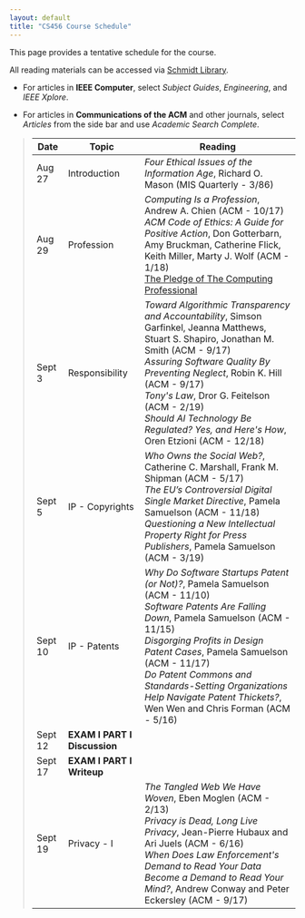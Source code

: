 ```yaml
---
layout: default
title: "CS456 Course Schedule"
---
```


This page provides a tentative schedule for the course.

All reading materials can be accessed via [Schmidt Library](http://library.ycp.edu/home).

-   For articles in **IEEE Computer**, select *Subject Guides*, *Engineering*, and *IEEE Xplore*.

-   For articles in **Communications of the ACM** and other journals, select *Articles* from the side bar and use *Academic Search Complete*.


>  Date   |      Topic          |                                    Reading                                             |
> ------- | ------------------  | -------------------------------------------------------------------------------------- |
> Aug 27  | Introduction        | *Four Ethical Issues of the Information Age*, Richard O. Mason (MIS Quarterly - 3/86)  |
> Aug 29  | Profession          | *Computing Is a Profession*, Andrew A. Chien (ACM - 10/17) <br /> *ACM Code of Ethics: A Guide for Positive Action*, Don Gotterbarn, Amy Bruckman, Catherine Flick, Keith Miller, Marty J. Wolf (ACM - 1/18) <br /> [The Pledge of The Computing Professional](http://pledge-of-the-computing-professional.org/home-page/the-oath) |
> Sept 3  | Responsibility      | *Toward Algorithmic Transparency and Accountability*, Simson Garfinkel, Jeanna Matthews, Stuart S. Shapiro, Jonathan M. Smith (ACM - 9/17) <br /> *Assuring Software Quality By Preventing Neglect*, Robin K. Hill (ACM - 9/17) <br /> *Tony's Law*, Dror G. Feitelson (ACM - 2/19) <br /> *Should AI Technology Be Regulated? Yes, and Here's How*, Oren Etzioni (ACM - 12/18) |
> Sept 5  | IP - Copyrights     | *Who Owns the Social Web?*, Catherine C. Marshall, Frank M. Shipman (ACM - 5/17) <br /> *The EU’s Controversial Digital Single Market Directive*, Pamela Samuelson (ACM - 11/18) <br /> *Questioning a New Intellectual Property Right for Press Publishers*, Pamela Samuelson (ACM - 3/19) |
> Sept 10 | IP - Patents        | *Why Do Software Startups Patent (or Not)?*, Pamela Samuelson (ACM - 11/10) <br/> *Software Patents Are Falling Down*, Pamela Samuelson (ACM - 11/15) <br /> *Disgorging Profits in Design Patent Cases*, Pamela Samuelson (ACM - 11/17) <br /> *Do Patent Commons and Standards-Setting Organizations Help Navigate Patent Thickets?*, Wen Wen and Chris Forman (ACM - 5/16) |
> Sept 12 | **EXAM I PART I Discussion**   |  | 
> Sept 17 | **EXAM I PART I Writeup**      |  | 
> Sept 19 | Privacy - I         | *The Tangled Web We Have Woven*, Eben Moglen (ACM - 2/13) <br /> *Privacy is Dead, Long Live Privacy*, Jean-Pierre Hubaux and Ari Juels (ACM - 6/16) <br /> *When Does Law Enforcement's Demand to Read Your Data Become a Demand to Read Your Mind?*, Andrew Conway and Peter Eckersley (ACM - 9/17) | 


<!--
> Feb 19 | Privacy - I         | *The Tangled Web We Have Woven*, Eben Moglen (ACM - 2/13) <br /> *Privacy is Dead, Long Live Privacy*, Jean-Pierre Hubaux and Ari Juels (ACM - 6/16) <br /> *When Does Law Enforcement's Demand to Read Your Data Become a Demand to Read Your Mind?*, Andrew Conway and Peter Eckersley (ACM - 9/17) | 
> Feb 21 | Privacy - II        | *Can You Engineer Privacy?*, Seda Gurses (ACM - 8/14) <br /> *More Encryption Means Less Privacy*, Poul-Henning Kamp (ACM - 4/16) <br /> *Welcome to the Singularity*, David Allen Batchelor (ACM - 2/18) | 
> Feb 26 | Security - I        |  *Privacy and Security: Summing Up*, Susan Landau (ACM - 11/14) <br /> *Cyber Insecurity and Cyber Libertarianism*, Moshe Y. Vardi (ACM - 5/17)|
> Feb 28 | Security - II       | *I Can't Let You Do That, Dave*, Cory Doctorow (ACM - 12/15) **NOTE: This is the Dec 2015 article** <br /> *Security Assurance*, Steven B. Lipner (ACM - 11/15) <br /> *Trustworthiness and Truthfulness Are Essential*, Peter G. Neumann (ACM - 6/17) <br /> *IoT: The Internet of Terror*, George V. Neville-Neil (ACM - 10/17)|  
> Mar 5  | **NO CLASS - WINTER BREAK** | |  
> Mar 7  | **NO CLASS - WINTER BREAK** | |  
> Mar 12 | Individual          | *Access to the Internet is a Human Right*, Stephen Wicker and Stephanie Santoso (ACM - 6/13) <br /> *Does the Internet Make Us Stupid?*, Hermann Maurer (ACM - 1/15)  <br /> *Portable Device Fears Show Power of Social Development*, Chris Edwards (ACM - 10/17) |  
> Mar 14 | Society             | *Beyond Viral*, Manuel Cebrian, Iyad Rahwan, and Alex "Sandy" Pentland (ACM - 4/16) <br /> *Smartphone Apps for Social Good*, Logan Kugler (ACM - 8/16)  <br /> *Digitocracy*, Joel R. Reidenberg (ACM - 9/17) |  
> Mar 19 | **EXAM I PART II Discussion**  | |
> Mar 21 | **EXAM I PART II Writeup**     | |
> Mar 26 | *Natural Computing* <br /> Jason Porter | *Ambry Genetics Launches Cost-free, Cloud-based Software to Help Clinicians and Researchers Maximize Genetic and Family History Data* (PR Newswire - 1/16) <br /> *Cracking the Code on DNA Storage*, Samuel Greengard (ACM - 7/17) <br /> *The Many Facets of Natural Computing*, Lila Kari and Grzegorz Rozenberg (ACM - 10/18) <br /> [Genetic Engineering Will Change Everything Forever - CRISPR](https://www.youtube.com/watch?v=jAhjPd4uNFY) |
> Mar 28 | *EU Copyright Directive* <br /> Cody Spath | *The EU's Controversial Digital Single Market Directive*, Pamela Samuelson (ACM - 11/18) <br /> [The final Article 13 will hurt, not help European creators.](https://www.youtube.com/saveyourinternet/) <br /> [What is Article 13? The EU's divisive new copyright plan explained](https://www.wired.co.uk/article/what-is-article-13-article-11-european-directive-on-copyright-explained-meme-ban) <br /> [EVERYTHING YOU NEED TO KNOW ABOUT EUROPE’S NEW COPYRIGHT DIRECTIVE](https://www.theverge.com/2018/9/13/17854158/eu-copyright-directive-article-13-11-internet-censorship-google) |
> Apr 2  | *Robots in the Workplace* <br /> Nick Vandemark | [The Future of Your Job in the Age of AI](https://www.youtube.com/watch?v=MMIsbl3DIL8) <br /> *Adapting to the New Business Environment: The Rise of Software Robots in the Workplace*, Paul Lin (CPA Journal - 12/18) <br /> *Considerations in Collaborative Robot System Designs and Safeguarding*, Tina Hull and Monika A. Minarcin (SAE - 4/16) <br /> *Optimizing Makespan and Ergonomics in Integrating Collaborative Robots Into Manufacturing Processes*, Margaret Pearce, Bilge Mutlu , Julie Shah, and Robert Radwin (IEEE - 10/18)  |
> Apr 4  | *Right to be Forgotten* <br /> Ron Stevenson | *Forgetting Made (Too) Easy*, Meg Leta Jones (ACM - 6.15) <br /> [The Right to Be Forgotten (Google v. Spain)](https://epic.org/privacy/right-to-be-forgotten/) <br /> [EU’s “Right to Be Forgotten” Policy Sets Bad Precedent for Free Expression Worldwide](https://cdt.org/blog/eus-right-to-be-forgotten-policy-sets-bad-precedent-for-free-expression-worldwide/) <br /> [Why Americans Need And Deserve The Right To Be Forgotten](https://www.inc.com/joseph-steinberg/why-americans-need-deserve-right-to-be-forgotten.html) |
> Apr 9  | *Australia's Anti-Encryption Law* <br /> Brad Ruser | [Australia Plans to Make Encryption-Cracking the Law, and Tech Firms Are Worried](https://www.wsj.com/articles/australia-plans-to-make-encryption-cracking-the-law-and-tech-firms-are-worried-1543991851) <br /> *No secrets; Encryption in Australia* (Economist - 12/18) |
> Apr 11 | *China's Social Credit* <br /> Aaron Gervasio | [Big data meets Big Brother as China moves to rate its citizens](https://www.wired.co.uk/article/chinese-government-social-credit-score-privacy-invasion) <br /> [China Banned 23 Million People From Traveling Last Year for Poor 'Social Credit' Scores](http://www.fortune.com/2019/02/22/china-social-credit-travel-ban/) <br /> [China’s Social Credit System puts its people under pressure to be model citizens](https://theconversation.com/chinas-social-credit-system-puts-its-people-under-pressure-to-be-model-citizens-89963) <br /> [China's Troubling New Social Credit System—And Ours](https://newrepublic.com/article/123285/chinas-troubling-new-social-credit-system-and-ours) |
> Apr 16 | *AI* <br /> Joey Hopkins | [UNDERSTANDING THREE TYPES OF ARTIFICIAL INTELLIGENCE](https://www.analyticsinsight.net/understanding-three-types-of-artificial-intelligence/) <br /> [Do Robots Deserve Rights? What if Machines Become Conscious?](https://www.youtube.com/watch?v=DHyUYg8X31c) <br /> *Are We Safe Enough in the Future of Artificial Intelligence? A Discussion on Machine Ethics and Artificial Intelligence Safety*, Utku Kose (BRAIN - 11/18) |
> Apr 18 | **NO CLASS - SPRING BREAK** | |
> Apr 23 | *Vehicle Data Collection* <br /> Terrell Clark | [Geotab victorious in Orthosie Systems LLC patent lawsuit](https://www.geotab.com/press-release/geotab-wins-in-os-llc-patent-lawsuit/) <br /> [Who Owns the Data Your Car Collects?](https://www.consumerreports.org/automotive-technology/who-owns-the-data-your-car-collects/) <br /> [Big Data Use Cases for Telematics](https://www.geotab.com/blog/big-data-use-cases/) <br /> *LPWAN-Based Vehicular Monitoring Platform with a Generic IP Network Interface*, José Santa, Ramon Sanchez-Iborra, Pablo Rodriguez-Rey, Luis Bernal-Escobedo, and Antonio F. Skarmeta (Sensors - 19) |
> Apr 25 | *Screen Time for Kids* <br /> Chihea Locke        | [3 fears about screen time for kids -- and why they're not true](https://www.youtube.com/watch?v=8woKcr7u-YQ) <br /> *Online social media and risks: An exploration into existing children practice*, Binti Mt Tahir Tahirah, Heikal Bin Husin Mohd (ICELTICs - 10/17) <br /> *Your Child’s First Cell Phone*, Megan A. Moreno (JAMA Ped - 6/17) <br /> *Screen time and young children: Promoting health and development in a digital world*, Canadian Pediatric Society, Digital Health Task Force (Ped & Child Health - 11/17)|
> Apr 30 | *Self Driving Cars* <br /> Logan Ferree | [Moral Machine](http://moralmachine.mit.edu) <br /> [Why Self-Driving Cars Must Be Programmed to Kill](https://www.technologyreview.com/s/542626/why-self-driving-cars-must-be-programmed-to-kill/) <br /> *The Self Driving Car: A Disruptive Innovation on Established Industries and Legal Practices*, Paul Hoybjerg and Adam Buck (Utah Bar - 11/18) |
> May 2  | *Subscription Services* <br /> Ryan Vincent        | [IaaS, PaaS, SaaS (Explained and Compared)](https://apprenda.com/library/paas/iaas-paas-saas-explained-compared/) <br /> *Dynamic pricing for subscription services*, Gila E. Fruchter and Simon P. Sugue (J Econ Dyna and Cont - 11/13) <br /> *Competitive Electricity markets with consumer subscription service in a smart grid*, Hung-po Chao (J Regul Econ - 1/12) <br /> *Promoting public transport as a subscription service: Effects of a free month travel card*, John Thogersen (Trans Policy - 11/09) |
> May 7  | *Security Vulnerabilities* <br /> David Henry         | [A twitter bug left android users private tweets exposed for 4 years](https://thehackernews.com/2019/01/twitter-privacy-settings.html) <br /> [How to Hack Dell computers exploiting a flaw in pre-installed Dell SupportAssist](https://securityaffairs.co/wordpress/84803/hacking/dell-supportassist-flaw.html) <br /> [End-to-End Measurements of Email Spoofing Attacks](https://people.cs.vt.edu/gangwang/usenix-draft.pdf) |
> May 9  | **EXAM II Discussion**         | |
-->






